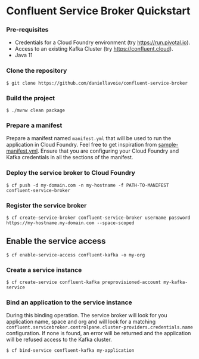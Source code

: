 # Confluent Service Broker Quickstart

### Pre-requisites

* Credentials for a Cloud Foundry environment (try https://run.pivotal.io).
* Access to an existing Kafka Cluster (try https://confluent.cloud).
* Java 11

### Clone the repository

```
$ git clone https://github.com/daniellavoie/confluent-service-broker
```

### Build the project

``` 
$ ./mvnw clean package
```

### Prepare a manifest

Prepare a manifest named `manifest.yml` that will be used to run the application in Cloud Foundry. Feel free to get inspiration from [sample-manifest.yml](sample-manifest.yml). Ensure that you are configuring your Cloud Foundry and Kafka credentials in all the sections of the manifest.

### Deploy the service broker to Cloud Foundry

```
$ cf push -d my-domain.com -n my-hostname -f PATH-TO-MANIFEST confluent-service-broker
```

### Register the service broker

``` 
$ cf create-service-broker confluent-service-broker username password https://my-hostname.my-domain.com --space-scoped
```

## Enable the service access

```
$ cf enable-service-access confluent-kafka -o my-org
```

### Create a service instance

```
$ cf create-service confluent-kafka preprovisioned-account my-kafka-service
```

### Bind an application to the service instance

During this binding operation. The service broker will look for you application name, space and org and will look for a matching `confluent.servicebroker.controlpane.cluster-providers.credentials.name` configuration. If none is found, an error will be returned and the application will be refused access to the Kafka cluster.

```
$ cf bind-service confluent-kafka my-application
```